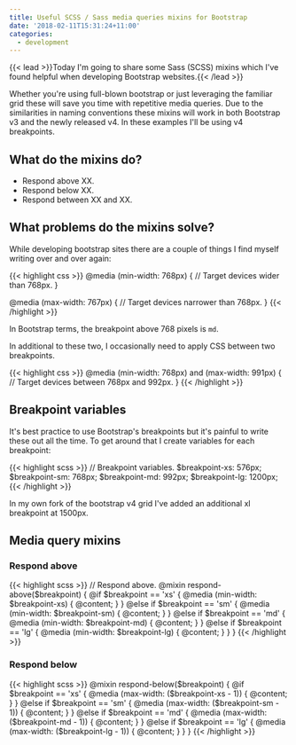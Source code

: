 ```yaml
---
title: Useful SCSS / Sass media queries mixins for Bootstrap
date: '2018-02-11T15:31:24+11:00'
categories:
  - development
---
```

{{< lead >}}Today I'm going to share some Sass (SCSS) mixins which I've found helpful when developing Bootstrap websites.{{< /lead >}}

Whether you're using full-blown bootstrap or just leveraging the familiar grid these will save you time with repetitive media queries. Due to the similarities in naming conventions these mixins will work in both Bootstrap v3 and the newly released v4. In these examples I'll be using v4 breakpoints.

## What do the mixins do?

* Respond above XX.
* Respond below XX.
* Respond between XX and XX.

## What problems do the mixins solve?

While developing bootstrap sites there are a couple of things I find myself writing over and over again:

{{< highlight css >}}
@media (min-width: 768px) {
  // Target devices wider than 768px.
}

@media (max-width: 767px) {
  // Target devices narrower than 768px.
}
{{< /highlight >}}

In Bootstrap terms, the breakpoint above 768 pixels is <code>md</code>.

In additional to these two, I occasionally need to apply CSS between two breakpoints.

{{< highlight css >}}
@media (min-width: 768px) and (max-width: 991px) {
  // Target devices between 768px and 992px.
}
{{< /highlight >}}

## Breakpoint variables

It's best practice to use Bootstrap's breakpoints but it's painful to write these out all the time. To get around that I create variables for each breakpoint:

{{< highlight scss >}}
// Breakpoint variables.
$breakpoint-xs: 576px;
$breakpoint-sm: 768px;
$breakpoint-md: 992px;
$breakpoint-lg: 1200px;
{{< /highlight >}}

In my own fork of the bootstrap v4 grid I've added an additional xl breakpoint at 1500px.

## Media query mixins

### Respond above

{{< highlight scss >}}
// Respond above.
@mixin respond-above($breakpoint) {
  @if $breakpoint == 'xs' {
    @media (min-width: $breakpoint-xs) {
      @content;
    }
  } @else if $breakpoint == 'sm' {
    @media (min-width: $breakpoint-sm) {
      @content;
    }
  } @else if $breakpoint == 'md' {
    @media (min-width: $breakpoint-md) {
      @content;
    }
  } @else if $breakpoint == 'lg' {
    @media (min-width: $breakpoint-lg) {
      @content;
    }
  }
}
{{< /highlight >}}

### Respond below

{{< highlight scss >}}
@mixin respond-below($breakpoint) {
  @if $breakpoint == 'xs' {
    @media (max-width: ($breakpoint-xs - 1)) {
      @content;
    }
  } @else if $breakpoint == 'sm' {
    @media (max-width: ($breakpoint-sm - 1)) {
      @content;
    }
  } @else if $breakpoint == 'md' {
    @media (max-width: ($breakpoint-md - 1)) {
      @content;
    }
  } @else if $breakpoint == 'lg' {
    @media (max-width: ($breakpoint-lg - 1)) {
      @content;
    }
  }
}
{{< /highlight >}}
